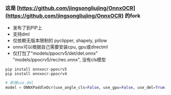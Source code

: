 ### 这是 [https://github.com/jingsongliujing/OnnxOCR](https://github.com/jingsongliujing/OnnxOCR) 的fork 

* 发布了到PIP上
* 支持dml
* 仅依赖无版本限制的 pyclipper, shapely, pillow
* onnx可以根据自己需要安装cpu, gpu或directml
* 仅打包了"models/ppocrv5/det/det.onnx" "models/ppocrv5/rec/rec.onnx", 没有cls模型

```
pip install onnxocr-ppocrv5
pip install onnxocr-ppocrv4
```


```python
# 新增use_dml
model = ONNXPaddleOcr(use_angle_cls=False, use_gpu=False, use_dml=True)
```
